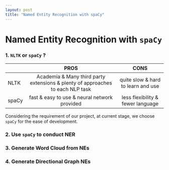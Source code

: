 ```yaml
---
layout: post
title: "Named Entity Recognition with spaCy"
---
```


# Named Entity Recognition with `spaCy`

### 1. `NLTK` or `spaCy` ?

|       |                             PROS                             |                CONS                |
| ----- | :----------------------------------------------------------: | :--------------------------------: |
| NLTK  | Academia & Many third party extensions & plenty of approaches to each NLP task | quite slow & hard to learn and use |
| spaCy |         fast & easy to use & neural network provided         | less flexibility & fewer language  |

Considering the requirement of our project, at current stage, we choose `spaCy` for the ease of development.

### 2. Use `spaCy` to conduct NER

### 3. Generate Word Cloud from NEs

### 4. Generate Directional Graph NEs